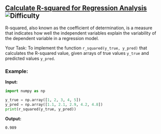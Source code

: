 ## [Calculate R-squared for Regression Analysis](https://www.deep-ml.com/problems/69) ![Difficulty](https://img.shields.io/badge/-Easy-brightgreen)

R-squared, also known as the coefficient of determination, is a measure that indicates how well the independent variables explain the variability of the dependent variable in a regression model.

Your Task: To implement the function `r_squared(y_true, y_pred)` that calculates the R-squared value, given arrays of true values `y_true` and predicted values `y_pred`.

### Example:

**Input:**

```python
import numpy as np

y_true = np.array([1, 2, 3, 4, 5])
y_pred = np.array([1.1, 2.1, 2.9, 4.2, 4.8])
print(r_squared(y_true, y_pred))
```


**Output:**

```0.989```
